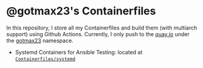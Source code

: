 # @gotmax23's Containerfiles

In this repository, I store all my Containerfiles and build them (with multiarch support) using Github Actions. Currently, I only push to the [quay.io](https://quay.io) under the [gotmax23](https://quay.io/user/gotmax23) namespace.

- Systemd Containers for Ansible Testing: located at [`Containerfiles/systemd`](https://github.com/gotmax23/Containerfiles/tree/main/Containerfiles/systemd)



